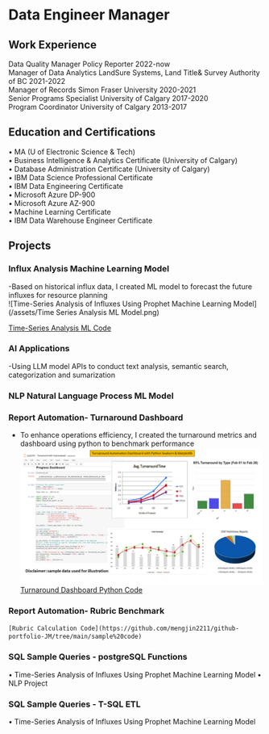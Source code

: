 # Data Engineer Manager

## Work Experience
Data Quality Manager       Policy Reporter 						2022-now \
Manager of Data Analytics  LandSure Systems, Land Title& Survey Authority of BC 	2021-2022 \
Manager of Records         Simon Fraser University 				2020-2021 \
Senior Programs Specialist University of Calgary 					2017-2020 \
Program Coordinator        University of Calgary 					2013-2017 
 
## Education and Certifications
•	MA (U of Electronic Science & Tech) \
•	Business Intelligence & Analytics Certificate (University of Calgary) \
•	Database Administration Certificate (University of Calgary) \
•	IBM Data Science Professional Certificate \
•	IBM Data Engineering Certificate \
•	Microsoft Azure DP-900 \
•	Microsoft Azure AZ-900  \
•	Machine Learning Certificate \
•	IBM Data Warehouse Engineer Certificate 

## Projects
### Influx Analysis Machine Learning Model

  -Based on historical influx data, I created ML model to forecast the future influxes for resource planning   
  ![Time-Series Analysis of Influxes Using Prophet Machine Learning Model](/assets/Time Series Analysis ML Model.png)  
    
  [Time-Series Analysis ML Code](https://github.com/mengjin2211/github-portfolio-JM/blob/main/sample%20code/time-series%20analysis)  

### AI Applications 
 -Using LLM model APIs to conduct text analysis, semantic search, categorization and sumarization  
 
### NLP Natural Language Process ML Model
 
### Report Automation-	Turnaround Dashboard
  - To enhance operations efficiency, I created the turnaround metrics and dashboard using python to benchmark performance
    ![Turnaround Dashboard](/assets/Turnaround.png)     
    [Turnaround Dashboard Python Code](https://github.com/mengjin2211/github-portfolio-JM/blob/main/sample%20code/Turnaround%20Calculation%20Python%20Code%20Ingestion%20SQL%20DB)  

### Report Automation-	Rubric Benchmark
    [Rubric Calculation Code](https://github.com/mengjin2211/github-portfolio-JM/tree/main/sample%20code)    
    
### SQL Sample Queries - postgreSQL Functions
•	Time-Series Analysis of Influxes Using Prophet Machine Learning Model
•	NLP Project

### SQL Sample Queries - T-SQL ETL 
•	Time-Series Analysis of Influxes Using Prophet Machine Learning Model

